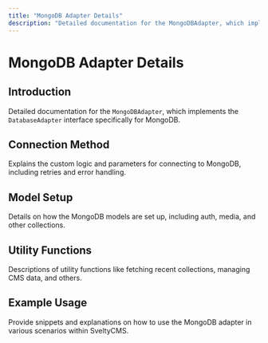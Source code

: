 ```yaml
---
title: "MongoDB Adapter Details"
description: "Detailed documentation for the MongoDBAdapter, which implements the DatabaseAdapter interface specifically for MongoDB."
---
```


# MongoDB Adapter Details

## Introduction
Detailed documentation for the `MongoDBAdapter`, which implements the `DatabaseAdapter` interface specifically for MongoDB.

## Connection Method
Explains the custom logic and parameters for connecting to MongoDB, including retries and error handling.

## Model Setup
Details on how the MongoDB models are set up, including auth, media, and other collections.

## Utility Functions
Descriptions of utility functions like fetching recent collections, managing CMS data, and others.

## Example Usage
Provide snippets and explanations on how to use the MongoDB adapter in various scenarios within SveltyCMS.
